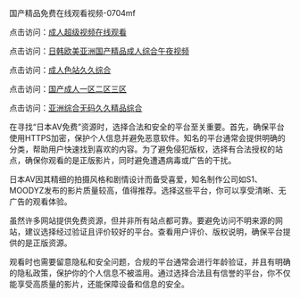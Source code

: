 
国产精品免费在线观看视频-0704mf

点击访问：<a href="https://gda-c7m.pages.dev/">成人超级视频在线观看</a>

点击访问：<a href="https://tfda.pages.dev/">日韩欧美亚洲国产精品成人综合午夜视频</a>

点击访问：<a href="https://bsdf-5f5.pages.dev/">成人色站久久综合</a>

点击访问：<a href="https://cfad.pages.dev/">国产成人一区二区三区</a>

点击访问：<a href="https://gfd-5xg.pages.dev/">亚洲综合无码久久精品综合</a>


在寻找“日本AV免费”资源时，选择合法和安全的平台至关重要。首先，确保平台使用HTTPS加密，保护个人信息并避免恶意软件。知名的平台通常会提供明确的分类，帮助用户快速找到喜欢的内容。为了避免侵犯版权，选择有合法授权的站点，确保你观看的是正版影片，同时避免遭遇病毒或广告的干扰。

日本AV因其精细的拍摄风格和剧情设计而备受喜爱，知名制作公司如S1、MOODYZ发布的影片质量较高，值得推荐。选择这些平台，你可以享受清晰、无广告的观看体验。

虽然许多网站提供免费资源，但并非所有站点都可靠。要避免访问不明来源的网站，建议选择经过验证且评价较好的平台。查看用户评价、版权说明，确保平台提供的是正版资源。

观看时也需要留意隐私和安全问题，合规的平台通常会进行年龄验证，并且有明确的隐私政策，保护你的个人信息不被滥用。通过选择合法且有信誉的平台，你不仅能享受高质量的影片，还能保障设备和信息的安全。

<span style="display:none;">[Canonical link](）</span>
